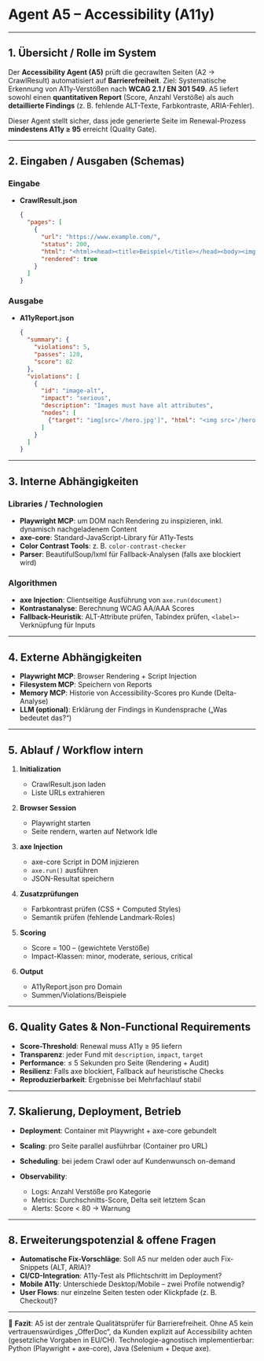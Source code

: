 # Agent A5 – Accessibility (A11y)

---

## 1. Übersicht / Rolle im System

Der **Accessibility Agent (A5)** prüft die gecrawlten Seiten (A2 → CrawlResult) automatisiert auf **Barrierefreiheit**.
Ziel: Systematische Erkennung von A11y-Verstößen nach **WCAG 2.1 / EN 301 549**.
A5 liefert sowohl einen **quantitativen Report** (Score, Anzahl Verstöße) als auch **detaillierte Findings** (z. B. fehlende ALT-Texte, Farbkontraste, ARIA-Fehler).

Dieser Agent stellt sicher, dass jede generierte Seite im Renewal-Prozess **mindestens A11y ≥ 95** erreicht (Quality Gate).

---

## 2. Eingaben / Ausgaben (Schemas)

### Eingabe

* **CrawlResult.json**

  ```json
  {
    "pages": [
      {
        "url": "https://www.example.com/",
        "status": 200,
        "html": "<html><head><title>Beispiel</title></head><body><img src='/hero.jpg'></body></html>",
        "rendered": true
      }
    ]
  }
  ```

### Ausgabe

* **A11yReport.json**

  ```json
  {
    "summary": {
      "violations": 5,
      "passes": 120,
      "score": 82
    },
    "violations": [
      {
        "id": "image-alt",
        "impact": "serious",
        "description": "Images must have alt attributes",
        "nodes": [
          {"target": "img[src='/hero.jpg']", "html": "<img src='/hero.jpg'>"}
        ]
      }
    ]
  }
  ```

---

## 3. Interne Abhängigkeiten

### Libraries / Technologien

* **Playwright MCP**: um DOM nach Rendering zu inspizieren, inkl. dynamisch nachgeladenem Content
* **axe-core**: Standard-JavaScript-Library für A11y-Tests
* **Color Contrast Tools**: z. B. `color-contrast-checker`
* **Parser**: BeautifulSoup/lxml für Fallback-Analysen (falls axe blockiert wird)

### Algorithmen

* **axe Injection**: Clientseitige Ausführung von `axe.run(document)`
* **Kontrastanalyse**: Berechnung WCAG AA/AAA Scores
* **Fallback-Heuristik**: ALT-Attribute prüfen, Tabindex prüfen, `<label>`-Verknüpfung für Inputs

---

## 4. Externe Abhängigkeiten

* **Playwright MCP**: Browser Rendering + Script Injection
* **Filesystem MCP**: Speichern von Reports
* **Memory MCP**: Historie von Accessibility-Scores pro Kunde (Delta-Analyse)
* **LLM (optional)**: Erklärung der Findings in Kundensprache („Was bedeutet das?“)

---

## 5. Ablauf / Workflow intern

1. **Initialization**

   * CrawlResult.json laden
   * Liste URLs extrahieren

2. **Browser Session**

   * Playwright starten
   * Seite rendern, warten auf Network Idle

3. **axe Injection**

   * axe-core Script in DOM injizieren
   * `axe.run()` ausführen
   * JSON-Resultat speichern

4. **Zusatzprüfungen**

   * Farbkontrast prüfen (CSS + Computed Styles)
   * Semantik prüfen (fehlende Landmark-Roles)

5. **Scoring**

   * Score = 100 – (gewichtete Verstöße)
   * Impact-Klassen: minor, moderate, serious, critical

6. **Output**

   * A11yReport.json pro Domain
   * Summen/Violations/Beispiele

---

## 6. Quality Gates & Non-Functional Requirements

* **Score-Threshold**: Renewal muss A11y ≥ 95 liefern
* **Transparenz**: jeder Fund mit `description`, `impact`, `target`
* **Performance**: ≤ 5 Sekunden pro Seite (Rendering + Audit)
* **Resilienz**: Falls axe blockiert, Fallback auf heuristische Checks
* **Reproduzierbarkeit**: Ergebnisse bei Mehrfachlauf stabil

---

## 7. Skalierung, Deployment, Betrieb

* **Deployment**: Container mit Playwright + axe-core gebundelt
* **Scaling**: pro Seite parallel ausführbar (Container pro URL)
* **Scheduling**: bei jedem Crawl oder auf Kundenwunsch on-demand
* **Observability**:

  * Logs: Anzahl Verstöße pro Kategorie
  * Metrics: Durchschnitts-Score, Delta seit letztem Scan
  * Alerts: Score < 80 → Warnung

---

## 8. Erweiterungspotenzial & offene Fragen

* **Automatische Fix-Vorschläge**: Soll A5 nur melden oder auch Fix-Snippets (ALT, ARIA)?
* **CI/CD-Integration**: A11y-Test als Pflichtschritt im Deployment?
* **Mobile A11y**: Unterschiede Desktop/Mobile – zwei Profile notwendig?
* **User Flows**: nur einzelne Seiten testen oder Klickpfade (z. B. Checkout)?

---

📄 **Fazit**:
A5 ist der zentrale Qualitätsprüfer für Barrierefreiheit.
Ohne A5 kein vertrauenswürdiges „OfferDoc“, da Kunden explizit auf Accessibility achten (gesetzliche Vorgaben in EU/CH).
Technologie-agnostisch implementierbar: Python (Playwright + axe-core), Java (Selenium + Deque axe).
